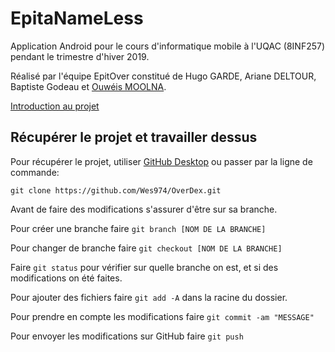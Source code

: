 # EpitaNameLess

Application Android pour le cours d'informatique mobile à l'UQAC (8INF257) pendant le trimestre d'hiver 2019.

Réalisé par l'équipe EpitOver constitué de Hugo GARDE, Ariane DELTOUR, Baptiste Godeau et [Ouwéis MOOLNA](https://github.com/Wes974).

[Introduction au projet](docs/EpitOver.pdf)

## Récupérer le projet et travailler dessus

Pour récupérer le projet, utiliser [GitHub Desktop](https://desktop.github.com) ou passer par la ligne de commande:

`git clone https://github.com/Wes974/OverDex.git`

Avant de faire des modifications s'assurer d'être sur sa branche.

Pour créer une branche faire `git branch [NOM DE LA BRANCHE]`

Pour changer de branche faire `git checkout [NOM DE LA BRANCHE]`

Faire `git status` pour vérifier sur quelle branche on est, et si des modifications on été faites.

Pour ajouter des fichiers faire `git add -A` dans la racine du dossier.

Pour prendre en compte les modifications faire `git commit -am "MESSAGE"`

Pour envoyer les modifications sur GitHub faire `git push`
